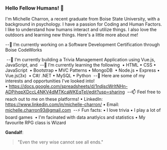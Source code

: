 ### Hello Fellow Humans! 👋

I'm Michelle Charron, a recent graduate from Boise State University, with a background in psychology. I have a passion for Coding and Human Factors. I like to understand how humans interact and utilize things. I also love the outdoors and learning new things. Here's a little more about me!

--🔭 I’m currently working on a Software Development Certification through Boise CodeWorks
 
&nbsp;--👯 I’m currently building a Trivia Management Application using Vue.js, JavaScript, and 
&nbsp;--🌱 I’m currently learning the following
      &nbsp;• HTML
      • CSS
      • JavaScript
      &nbsp;• Bootstrap 
      • MVC Patterns
      • MongoDB
      &nbsp;• Node.js
      • Express
      • Vue.js(3x) 
      &nbsp;• C#/ .NET
      • MySQL
      • Python
&nbsp;--💬 Here are some of my interests and opportunities I've looked into!  
      • https://docs.google.com/spreadsheets/d/1ndjscWrltNHn-ADPihqpXDccL4NKV4dMTKcaWKEqTeI/edit?usp=sharing 
&nbsp;--📫 Feel free to reach out to me on these platforms!
      • LinkedIn: https://www.linkedin.com/in/michelle-charron/
      • Email: michelle.charron93@gmail.com
&nbsp;--⚡ Fun facts:
      • I love trivia
      • I play a lot of board games
      &nbsp;• I'm facinated with data anatlyics and statistics
      • My favourite RPG class is Wizard
      
**Gandalf**:
> "Even the very wise cannot see all ends."
